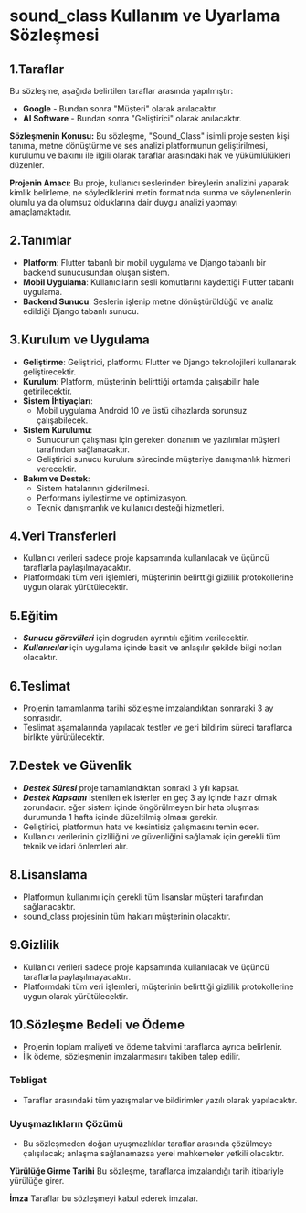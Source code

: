 # sound_class Kullanım ve Uyarlama Sözleşmesi

## 1.Taraflar

Bu sözleşme, aşağıda belirtilen taraflar arasında yapılmıştır:

- **Google** - Bundan sonra "Müşteri" olarak anılacaktır.
- **AI Software** - Bundan sonra "Geliştirici" olarak anılacaktır.

**Sözleşmenin Konusu:** Bu sözleşme, "Sound_Class" isimli proje  sesten kişi tanıma, metne dönüştürme ve ses analizi platformunun geliştirilmesi, kurulumu ve bakımı ile ilgili olarak taraflar arasındaki hak ve yükümlülükleri düzenler.

**Projenin Amacı:** Bu proje, kullanıcı seslerinden bireylerin analizini yaparak kimlik belirleme, ne söylediklerini metin formatında sunma ve söylenenlerin olumlu ya da olumsuz olduklarına dair duygu analizi yapmayı amaçlamaktadır.

## 2.Tanımlar

- **Platform**: Flutter tabanlı bir mobil uygulama ve Django tabanlı bir backend sunucusundan oluşan sistem.
- **Mobil Uygulama**: Kullanıcıların sesli komutlarını kaydettiği Flutter tabanlı uygulama.
- **Backend Sunucu**: Seslerin işlenip metne dönüştürüldüğü ve analiz edildiği Django tabanlı sunucu.

## 3.Kurulum ve Uygulama

- **Geliştirme**: Geliştirici, platformu Flutter ve Django teknolojileri kullanarak geliştirecektir.
- **Kurulum**: Platform, müşterinin belirttiği ortamda çalışabilir hale getirilecektir.
- **Sistem İhtiyaçları**:
  - Mobil uygulama Android 10 ve üstü cihazlarda sorunsuz çalışabilecek.
- **Sistem Kurulumu**:
  - Sunucunun çalışması için gereken donanım ve yazılımlar müşteri tarafından sağlanacaktır.
  - Geliştirici sunucu kurulum sürecinde müşteriye danışmanlık hizmeri verecektir.
- **Bakım ve Destek**:
  - Sistem hatalarının giderilmesi.
  - Performans iyileştirme ve optimizasyon.
  - Teknik danışmanlık ve kullanıcı desteği hizmetleri.

## 4.Veri Transferleri

- Kullanıcı verileri sadece proje kapsamında kullanılacak ve üçüncü taraflarla paylaşılmayacaktır.
- Platformdaki tüm veri işlemleri, müşterinin belirttiği gizlilik protokollerine uygun olarak yürütülecektir.

## 5.Eğitim

- ***Sunucu görevlileri*** için dogrudan ayrıntılı eğitim verilecektir.
- ***Kullanıcılar*** için uygulama içinde basit ve anlaşılır şekilde bilgi notları olacaktır.

## 6.Teslimat

- Projenin tamamlanma tarihi sözleşme imzalandıktan sonraraki 3 ay sonrasıdır.
- Teslimat aşamalarında yapılacak testler ve geri bildirim süreci taraflarca birlikte yürütülecektir.

## 7.Destek ve Güvenlik

- ***Destek Süresi*** proje tamamlandıktan sonraki 3 yılı kapsar.
- ***Destek Kapsamı*** istenilen ek isterler en geç 3 ay içinde hazır olmak zorundadır. eğer sistem içinde öngörülmeyen bir hata oluşması durumunda 1 hafta içinde düzeltilmiş olması gerekir.
- Geliştirici, platformun hata ve kesintisiz çalışmasını temin eder.
- Kullanıcı verilerinin gizliliğini ve güvenliğini sağlamak için gerekli tüm teknik ve idari önlemleri alır.

## 8.Lisanslama

- Platformun kullanımı için gerekli tüm lisanslar müşteri tarafından sağlanacaktır.
- sound_class projesinin tüm hakları müşterinin olacaktır.

## 9.Gizlilik

- Kullanıcı verileri sadece proje kapsamında kullanılacak ve üçüncü taraflarla paylaşılmayacaktır.
- Platformdaki tüm veri işlemleri, müşterinin belirttiği gizlilik protokollerine uygun olarak yürütülecektir.

## 10.Sözleşme Bedeli ve Ödeme

- Projenin toplam maliyeti ve ödeme takvimi taraflarca ayrıca belirlenir.
- İlk ödeme, sözleşmenin imzalanmasını takiben talep edilir.

### Tebligat

- Taraflar arasındaki tüm yazışmalar ve bildirimler yazılı olarak yapılacaktır.

### Uyuşmazlıkların Çözümü

- Bu sözleşmeden doğan uyuşmazlıklar taraflar arasında çözülmeye çalışılacak; anlaşma sağlanamazsa yerel mahkemeler yetkili olacaktır.

**Yürülüğe Girme Tarihi**
Bu sözleşme, taraflarca imzalandığı tarih itibariyle yürülüğe girer.

**İmza**
Taraflar bu sözleşmeyi kabul ederek imzalar.
